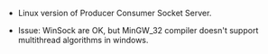 - Linux version of Producer Consumer Socket Server.

- Issue:
    WinSock are OK, but MinGW_32 compiler doesn't support multithread algorithms in windows.